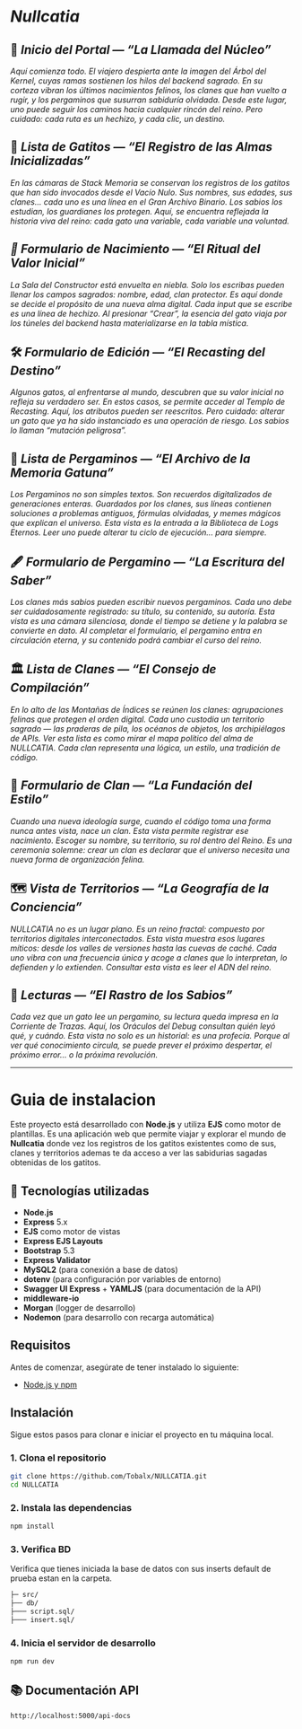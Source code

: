 #  ***Nullcatia*** 

## 🏰 _Inicio del Portal — “La Llamada del Núcleo”_

_Aquí comienza todo. El viajero despierta ante la imagen del Árbol del Kernel, cuyas 
ramas sostienen los hilos del backend sagrado. En su corteza vibran los últimos
nacimientos felinos, los clanes que han vuelto a rugir, y los pergaminos que susurran 
sabiduría olvidada. Desde este lugar, uno puede seguir los caminos hacia cualquier 
rincón del reino. Pero cuidado: cada ruta es un hechizo, y cada clic, un destino._

## 🐾 _Lista de Gatitos — “El Registro de las Almas Inicializadas”_

_En las cámaras de Stack Memoria se conservan los registros de los gatitos que han 
sido invocados desde el Vacío Nulo. Sus nombres, sus edades, sus clanes... cada uno es
una línea en el Gran Archivo Binario. Los sabios los estudian, los guardianes los
protegen. Aquí, se encuentra reflejada la historia viva del reino: cada gato una 
variable, cada variable una voluntad._

## _🐣 Formulario de Nacimiento — “El Ritual del Valor Inicial”_

_La Sala del Constructor está envuelta en niebla. Solo los escribas pueden llenar 
los campos sagrados: nombre, edad, clan protector. Es aquí donde se decide el
propósito de una nueva alma digital. Cada input que se escribe es una línea de 
hechizo. Al presionar “Crear”, la esencia del gato viaja por los túneles del
backend hasta materializarse en la tabla mística._

## 🛠️ _Formulario de Edición — “El Recasting del Destino”_

_Algunos gatos, al enfrentarse al mundo, descubren que su valor inicial no
refleja su verdadero ser. En estos casos, se permite acceder al Templo de 
Recasting. Aquí, los atributos pueden ser reescritos. Pero cuidado: alterar 
un gato que ya ha sido instanciado es una operación de riesgo. Los sabios 
lo llaman “mutación peligrosa”._

## 📜 _Lista de Pergaminos — “El Archivo de la Memoria Gatuna”_

_Los Pergaminos no son simples textos. Son recuerdos digitalizados de generaciones
enteras. Guardados por los clanes, sus líneas contienen soluciones a problemas
antiguos, fórmulas olvidadas, y memes mágicos que explican el universo. Esta vista
es la entrada a la Biblioteca de Logs Eternos. Leer uno puede alterar tu ciclo 
de ejecución... para siempre._

## 🖋️ _Formulario de Pergamino — “La Escritura del Saber”_

_Los clanes más sabios pueden escribir nuevos pergaminos. Cada uno debe ser 
cuidadosamente registrado: su título, su contenido, su autoría. Esta vista 
es una cámara silenciosa, donde el tiempo se detiene y la palabra se convierte 
en dato. Al completar el formulario, el pergamino entra en circulación eterna,
y su contenido podrá cambiar el curso del reino._

## 🏛️ _Lista de Clanes — “El Consejo de Compilación”_

_En lo alto de las Montañas de Índices se reúnen los clanes: agrupaciones felinas
que protegen el orden digital. Cada uno custodia un territorio sagrado —
las praderas de pila, los océanos de objetos, los archipiélagos de APIs.
Ver esta lista es como mirar el mapa político del alma de NULLCATIA. Cada
clan representa una lógica, un estilo, una tradición de código._

## 🌱 _Formulario de Clan — “La Fundación del Estilo”_

_Cuando una nueva ideología surge, cuando el código toma una forma nunca antes 
vista, nace un clan. Esta vista permite registrar ese nacimiento. Escoger su 
nombre, su territorio, su rol dentro del Reino. Es una ceremonia solemne: crear 
un clan es declarar que el universo necesita una nueva forma de organización felina._

## 🗺️ _Vista de Territorios — “La Geografía de la Conciencia”_

_NULLCATIA no es un lugar plano. Es un reino fractal: compuesto por territorios 
digitales interconectados. Esta vista muestra esos lugares míticos: desde los 
valles de versiones hasta las cuevas de caché. Cada uno vibra con una frecuencia 
única y acoge a clanes que lo interpretan, lo defienden y lo extienden. Consultar
esta vista es leer el ADN del reino._

## 🔮 _Lecturas — “El Rastro de los Sabios”_

_Cada vez que un gato lee un pergamino, su lectura queda impresa en la Corriente de 
Trazas. Aquí, los Oráculos del Debug consultan quién leyó qué, y cuándo. Esta vista 
no solo es un historial: es una profecía. Porque al ver qué conocimiento circula, se
puede prever el próximo despertar, el próximo error… o la próxima revolución._

---
# Guia de instalacion

Este proyecto está desarrollado con **Node.js** y utiliza **EJS** como motor de 
plantillas. Es una aplicación web que permite viajar y explorar el mundo de 
**Nullcatia** donde vez los registros de los gatitos existentes como de sus, clanes
y territorios ademas te da acceso a ver las sabidurias sagadas obtenidas de los
gatitos.

## 🚀 Tecnologías utilizadas

- **Node.js**
- **Express** 5.x
- **EJS** como motor de vistas
- **Express EJS Layouts**
- **Bootstrap** 5.3
- **Express Validator**
- **MySQL2** (para conexión a base de datos)
- **dotenv** (para configuración por variables de entorno)
- **Swagger UI Express** + **YAMLJS** (para documentación de la API)
- **middleware-io**
- **Morgan** (logger de desarrollo)
- **Nodemon** (para desarrollo con recarga automática)
  
## Requisitos

Antes de comenzar, asegúrate de tener instalado lo siguiente:

- [Node.js y npm](https://nodejs.org/) 

## Instalación

Sigue estos pasos para clonar e iniciar el proyecto en tu máquina local.

### 1. Clona el repositorio

```bash
git clone https://github.com/Tobalx/NULLCATIA.git
cd NULLCATIA
```
### 2. Instala las dependencias
```bash
npm install
```
### 3. Verifica BD

Verifica que tienes iniciada la base de datos con sus inserts default de prueba
estan en la carpeta.

```bash
├─ src/
├── db/
├─── script.sql/
├─── insert.sql/  
```
### 4. Inicia el servidor de desarrollo
```bash
npm run dev
```
## 📚 Documentación API
```bash
http://localhost:5000/api-docs
```

